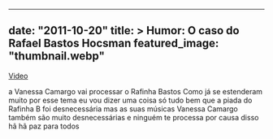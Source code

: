 
---
date: "2011-10-20"
title: > 
    Humor: O caso do Rafael Bastos Hocsman
featured_image: "thumbnail.webp"
---

[Video](https://www.youtube.com/watch?v=ftOJQrej-I4)

a Vanessa Camargo vai processar o
Rafinha Bastos Como já se estenderam
muito por esse tema eu vou dizer uma
coisa só tudo bem que a piada do Rafinha
B foi desnecessária mas as suas músicas
Vanessa Camargo também são muito
desnecessárias e ninguém te processa por
causa disso hã hã paz para todos